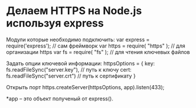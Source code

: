 #  Делаем HTTPS на Node.js используя express
Модули которые необходимо подключить:
  var express = require('express');  // сам фреймворк
  var https = require( "https" );  // для организации https
  var fs = require( "fs" );   // для чтения ключевых файлов

Задать опции ключевой информации:
  httpsOptions = {
      key: fs.readFileSync("server.key"), // путь к ключу
      cert: fs.readFileSync("server.crt") // путь к сертификату
  }

Открыть порт
  https.createServer(httpsOptions, app).listen(433);

*app – это объект полученый от express().
